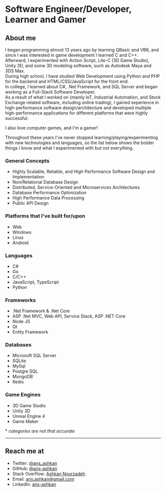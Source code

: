 # Software Engineer/Developer, Learner and Gamer

## About me

I began programming almost 13 years ago by learning QBasic and VB6, and since I was interested in game development I learned C and C++.  
Afterward, I experimented with Action Script, Lite-C (3D Game Studio), Unity 3D, and some 3D modeling software, such as Autodesk Maya and 3DS Max.  
During high school, I have studied Web Development using Python and PHP for the backend and HTML/CSS/JavaScript for the front end.  
In college, I learned about C#, .Net Framework, and SQL Server and began working as a Full-Stack Software Developer.  
As a result of what I worked on (mainly IoT, Industrial Automation, and Stock Exchange related software, including online trading), I gained experience in high-performance software design/architecture and developed multiple high-performance applications for different platforms that were highly successful.

I also love computer games, and I'm a gamer!

Throughout these years I've never stopped learning/playing/experimenting with new technologies and languages, so the list below shows the bolder things I know and what I experimented with but not everything.

### General Concepts

- Highly Scalable, Reliable, and High Performance Software Design and Implementation
- Non/Relational Database Design
- Distributed, Service-Oriented and Microservices Architectures
- Database Performance Optimization
- High Performance Data Processing
- Public API Design

### Platforms that I've built for/upon

- Web
- Windows
- Linux
- Android

### Languages

- C#
- Go
- C/C++
- JavaScript, TypeScript
- Python

### Frameworks

- .Net Framework & .Net Core
- ASP .Net MVC, Web API, Service Stack, ASP .NET Core
- Node JS
- Qt
- Entity Framework

### Databases

- Microsoft SQL Server
- SQLite
- MySql
- Postgre SQL
- MongoDB
- Redis

### Game Engines

- 3D Game Studio
- Unity 3D
- Unreal Engine 4
- Game Maker

\* *categories are not that accurate*

---

## Reach me at

- Twitter: [@ans_ashkan](https://twitter.com/ans_ashkan)
- GitHub: [@ans-ashkan](https://github.com/ans-ashkan)
- Stack Overflow: [Ashkan Nourzadeh](https://stackoverflow.com/users/2669438/ashkan-nourzadeh)
- Email: [ans.ashkan@gmail.com](mailto://ans.ashkan@gmail.com)
- LinkedIn: [ans-ashkan](https://www.linkedin.com/in/ans-ashkan/)
